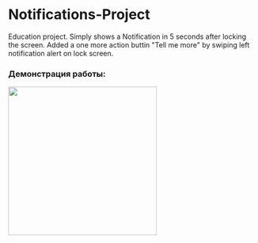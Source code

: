 # Notifications-Project
Education project. Simply shows a Notification in 5 seconds after locking the screen. Added a one more action buttin "Tell me more" by swiping left notification alert on lock screen.

### Демонстрация работы:
 <img src="demonstration.gif" width=300> 
